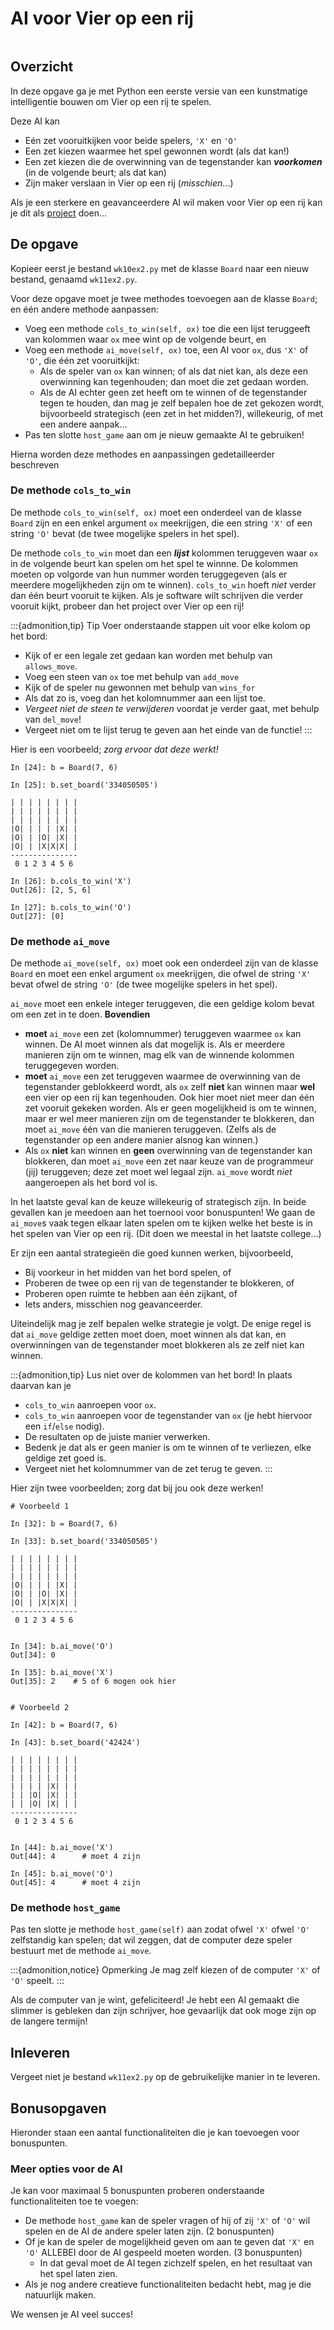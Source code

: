 # AI voor Vier op een rij

```{include} ../class/problems/vier_op_een_rij_md.md
```

## Overzicht

In deze opgave ga je met Python een eerste versie van een kunstmatige intelligentie bouwen om Vier op een rij te spelen.

Deze AI kan

* Eén zet vooruitkijken voor beide spelers, `'X'` en `'O'`
* Een zet kiezen waarmee het spel gewonnen wordt (als dat kan!)
* Een zet kiezen die de overwinning van de tegenstander kan ***voorkomen*** (in de volgende beurt; als dat kan)
* Zijn maker verslaan in Vier op een rij (*misschien*...)

Als je een sterkere en geavanceerdere AI wil maken voor Vier op een rij kan je dit als [project](/projects/connectfour.md) doen...

## De opgave

Kopieer eerst je bestand `wk10ex2.py` met de klasse `Board` naar een nieuw bestand, genaamd `wk11ex2.py`.

Voor deze opgave moet je twee methodes toevoegen aan de klasse `Board`; en één andere methode aanpassen:

* Voeg een methode `cols_to_win(self, ox)` toe die een lijst teruggeeft van kolommen waar `ox` mee wint op de volgende beurt, en
* Voeg een methode `ai_move(self, ox)` toe, een AI voor `ox`, dus `'X'` of `'O'`, die één zet vooruitkijkt:
    * Als de speler van `ox` kan winnen; of als dat niet kan, als deze een overwinning kan tegenhouden; dan moet die zet gedaan worden.
    * Als de AI echter geen zet heeft om te winnen of de tegenstander tegen te houden, dan mag je zelf bepalen hoe de zet gekozen wordt, bijvoorbeeld strategisch (een zet in het midden?), willekeurig, of met een andere aanpak...
* Pas ten slotte `host_game` aan om je nieuw gemaakte AI te gebruiken!

Hierna worden deze methodes en aanpassingen gedetailleerder beschreven

### De methode `cols_to_win`

De methode `cols_to_win(self, ox)` moet een onderdeel van de klasse `Board` zijn en een enkel argument `ox` meekrijgen, die een string `'X'` of een string `'O'` bevat (de twee mogelijke spelers in het spel).

De methode `cols_to_win` moet dan een ***lijst*** kolommen teruggeven waar `ox` in de volgende beurt kan spelen om het spel te winnne. De kolommen moeten op volgorde van hun nummer worden teruggegeven (als er meerdere mogelijkheden
zijn om te winnen). `cols_to_win` hoeft *niet* verder dan één beurt vooruit te kijken. Als je software wilt schrijven die verder vooruit kijkt, probeer dan het project over Vier op een rij!

:::{admonition,tip} Tip
Voer onderstaande stappen uit voor elke kolom op het bord:

* Kijk of er een legale zet gedaan kan worden met behulp van `allows_move`.
* Voeg een steen van `ox` toe met behulp van `add_move`
* Kijk of de speler nu gewonnen met behulp van `wins_for`
* Als dat zo is, voeg dan het kolomnummer aan een lijst toe.
* *Vergeet niet de steen te verwijderen* voordat je verder gaat, met behulp van `del_move`!
* Vergeet niet om te lijst terug te geven aan het einde van de functie!
:::

Hier is een voorbeeld; *zorg ervoor dat deze werkt!*

```ipython
In [24]: b = Board(7, 6)

In [25]: b.set_board('334050505')

| | | | | | | |
| | | | | | | |
| | | | | | | |
|O| | | | |X| |
|O| | |O| |X| |
|O| | |X|X|X| |
---------------
 0 1 2 3 4 5 6

In [26]: b.cols_to_win('X')
Out[26]: [2, 5, 6]

In [27]: b.cols_to_win('O')
Out[27]: [0]
```

### De methode `ai_move`

De methode `ai_move(self, ox)` moet ook een onderdeel zijn van de klasse `Board` en moet een enkel argument
`ox` meekrijgen, die ofwel de string `'X'` bevat ofwel de string `'O'` (de twee mogelijke spelers in het spel).

`ai_move` moet een enkele integer teruggeven, die een geldige kolom bevat om een zet in te doen. **Bovendien**

* **moet** `ai_move` een zet (kolomnummer) teruggeven waarmee `ox` kan winnen. De AI moet winnen als dat mogelijk is. Als er meerdere manieren zijn om te winnen, mag elk van de winnende kolommen teruggegeven worden.
* **moet** `ai_move` een zet teruggeven waarmee de overwinning van de tegenstander geblokkeerd wordt, als `ox` zelf **niet** kan winnen maar **wel** een vier op een rij kan tegenhouden. Ook hier moet niet meer dan één zet vooruit gekeken worden. Als er geen mogelijkheid is om te winnen, maar er wel meer manieren zijn om de tegenstander te blokkeren, dan moet `ai_move` één van die manieren teruggeven. (Zelfs als de tegenstander op een andere manier alsnog kan winnen.)
* Als `ox` **niet** kan winnen en **geen** overwinning van de tegenstander kan blokkeren, dan moet `ai_move` een zet naar keuze van de programmeur (jij) teruggeven; deze zet moet wel legaal zijn. `ai_move` wordt *niet* aangeroepen als het bord vol is.

In het laatste geval kan de keuze willekeurig of strategisch zijn. In beide gevallen kan je meedoen aan het toernooi voor bonuspunten! We gaan de `ai_move`s vaak tegen elkaar laten spelen om te kijken welke het beste is in het spelen van Vier op een rij. (Dit doen we meestal in het laatste college...)

Er zijn een aantal strategieën die goed kunnen werken, bijvoorbeeld,

* Bij voorkeur in het midden van het bord spelen, of
* Proberen de twee op een rij van de tegenstander te blokkeren, of
* Proberen open ruimte te hebben aan één zijkant, of
* Iets anders, misschien nog geavanceerder.

Uiteindelijk mag je zelf bepalen welke strategie je volgt. De enige regel is dat `ai_move` geldige zetten moet doen, moet winnen als dat kan, en overwinningen van de tegenstander moet blokkeren als ze zelf niet kan winnen.

:::{admonition,tip} Lus niet over de kolommen van het bord!
In plaats daarvan kan je

* `cols_to_win` aanroepen voor `ox`.
* `cols_to_win` aanroepen voor de tegenstander van `ox` (je hebt hiervoor een `if`/`else` nodig).
* De resultaten op de juiste manier verwerken.
* Bedenk je dat als er geen manier is om te winnen of te verliezen, elke geldige zet goed is.
* Vergeet niet het kolomnummer van de zet terug te geven.
:::

Hier zijn twee voorbeelden; zorg dat bij jou ook deze werken!

```ipython
# Voorbeeld 1

In [32]: b = Board(7, 6)

In [33]: b.set_board('334050505')

| | | | | | | |
| | | | | | | |
| | | | | | | |
|O| | | | |X| |
|O| | |O| |X| |
|O| | |X|X|X| |
---------------
 0 1 2 3 4 5 6


In [34]: b.ai_move('O')
Out[34]: 0

In [35]: b.ai_move('X')
Out[35]: 2    # 5 of 6 mogen ook hier


# Voorbeeld 2

In [42]: b = Board(7, 6)

In [43]: b.set_board('42424')

| | | | | | | |
| | | | | | | |
| | | | | | | |
| | | | |X| | |
| | |O| |X| | |
| | |O| |X| | |
---------------
 0 1 2 3 4 5 6


In [44]: b.ai_move('X')
Out[44]: 4      # moet 4 zijn

In [45]: b.ai_move('O')
Out[45]: 4      # moet 4 zijn
```

### De methode `host_game`

Pas ten slotte je methode `host_game(self)` aan zodat ofwel `'X'` ofwel `'O'` zelfstandig kan spelen;
dat wil zeggen, dat de computer deze speler bestuurt met de methode `ai_move`.

:::{admonition,notice} Opmerking
Je mag zelf kiezen of de computer `'X'` of `'O'` speelt.
:::

Als de computer van je wint, gefeliciteerd! Je hebt een AI gemaakt die slimmer is gebleken dan zijn
schrijver, hoe gevaarlijk dat ook moge zijn op de langere termijn!

## Inleveren

Vergeet niet je bestand `wk11ex2.py` op de gebruikelijke manier in te leveren.

## Bonusopgaven

Hieronder staan een aantal functionaliteiten die je kan toevoegen voor bonuspunten.

### Meer opties voor de AI

Je kan voor maximaal 5 bonuspunten proberen onderstaande functionaliteiten toe te voegen:

* De methode `host_game` kan de speler vragen of hij of zij `'X'` of `'O'` wil spelen en de AI de andere speler laten zijn. (2 bonuspunten)
* Of je kan de speler de mogelijkheid geven om aan te geven dat `'X'` en `'O'` ALLEBEI door de AI gespeeld moeten worden. (3 bonuspunten)
  * In dat geval moet de AI tegen zichzelf spelen, en het resultaat van het spel laten zien.
* Als je nog andere creatieve functionaliteiten bedacht hebt, mag je die natuurlijk maken.

We wensen je AI veel succes!